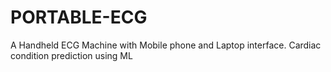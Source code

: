 # PORTABLE-ECG
A Handheld ECG Machine with Mobile phone and Laptop interface. Cardiac condition prediction using ML
